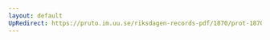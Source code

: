 ```yaml
---
layout: default
UpRedirect: https://pruto.im.uu.se/riksdagen-records-pdf/1870/prot-1870--fk--507/prot-1870--fk--507_049.pdf
---
```

